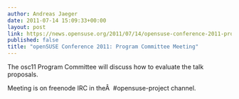 ```yaml
---
author: Andreas Jaeger
date: 2011-07-14 15:09:33+00:00
layout: post
link: https://news.opensuse.org/2011/07/14/opensuse-conference-2011-program-committee-meeting/
published: false
title: "openSUSE Conference 2011: Program Committee Meeting"
---
```

The osc11 Program Committee will discuss how to evaluate the talk proposals.

Meeting is on freenode IRC in theÂ  #opensuse-project channel.		
